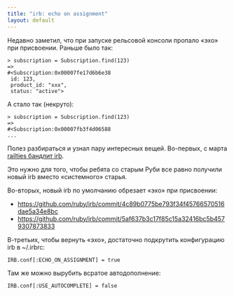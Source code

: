 ```yaml
---
title: "irb: echo on assignment"
layout: default
---
```


Недавно заметил, что при запуске рельсовой консоли пропало «эхо» при присвоении. Раньше было так:

```
> subscription = Subscription.find(123)
=>
#<Subscription:0x00007fe17d6b6e38
 id: 123,
 product_id: "xxx",
 status: "active">
 ```

А стало так (некруто):
```
> subscription = Subscription.find(123)
=>
#<Subscription:0x00007fb3f4d06588
...
```

Полез разбираться и узнал пару интересных вещей. Во-первых, с марта [railties бандлит irb](https://github.com/rails/rails/commit/4fefed42398867e4a103d48267395481b2845cb3).

Это нужно для того, чтобы ребята со старым Руби все равно получили новый irb вместо «системного» старья.

Во-вторых, новый irb по умолчанию обрезает «эхо» при присвоении:
* <https://github.com/ruby/irb/commit/4c89b0775be793f34f45766570516dae5a34e8bc>
* <https://github.com/ruby/irb/commit/5af637b3c17f85c15a32416bc5b4579307873833>

В-третьих, чтобы вернуть «эхо», достаточно подкрутить конфигурацию irb в ~/.irbrc:
```
IRB.conf[:ECHO_ON_ASSIGNMENT] = true
```

Там же можно вырубить всратое автодополнение:
```
IRB.conf[:USE_AUTOCOMPLETE] = false
```
